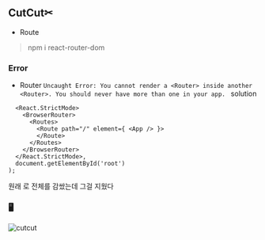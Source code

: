 ## CutCut✂
- Route
> npm i react-router-dom

### Error  
- Router 
```Uncaught Error: You cannot render a <Router> inside another <Router>. You should never have more than one in your app. ```
solution
```ReactDOM.render(
  <React.StrictMode>
    <BrowserRouter>
      <Routes>
        <Route path="/" element={ <App /> }>
        </Route>
      </Routes>
    </BrowserRouter>
  </React.StrictMode>,
  document.getElementById('root')
);
```
 
원래 <BrowserRouter>로 전체를 감쌌는데 그걸 지웠다

### 🖥️
![cutcut](https://user-images.githubusercontent.com/97449025/165319137-531beaa1-8e4c-4a8d-91b3-8f56d45b6cd1.png)
